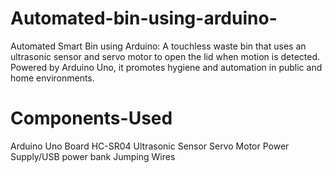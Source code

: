 # Automated-bin-using-arduino-
Automated Smart Bin using Arduino: A touchless waste bin that uses an ultrasonic sensor and servo motor to open the lid when motion is detected. Powered by Arduino Uno, it promotes hygiene and automation in public and home environments.

# Components-Used
Arduino Uno Board
HC-SR04 Ultrasonic Sensor
Servo Motor
Power Supply/USB power bank 
Jumping Wires 
